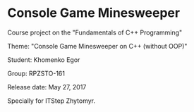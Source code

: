 # Console Game Minesweeper

Course project  on the "Fundamentals of C++ Programming"

Theme: "Console Game Minesweeper on C++ (without OOP)"

Student: Khomenko Egor

Group: RPZSTO-161

Release date: May 27, 2017

Specially for ITStep Zhytomyr.
